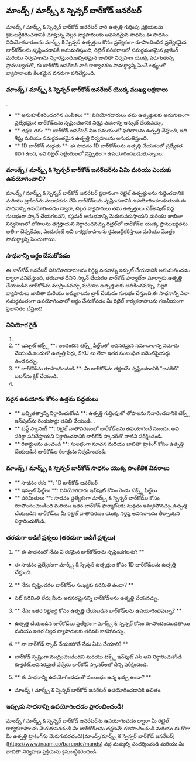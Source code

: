 ## మాండ్స్ / మార్క్స్ & స్పెన్సర్ బార్‌కోడ్ జనరేటర్

మాండ్స్ / మార్క్స్ & స్పెన్సర్ బార్‌కోడ్ జనరేటర్ వారి ఉత్పత్తి గుర్తింపు ప్రక్రియలను క్రమబద్ధీకరించడానికి చూస్తున్న చిల్లర వ్యాపారులకు అవసరమైన సాధనం.ఈ సాధనం వినియోగదారులను మార్క్స్ & స్పెన్సర్ ఉత్పత్తుల కోసం ప్రత్యేకంగా రూపొందించిన ప్రత్యేకమైన బార్‌కోడ్‌లను సృష్టించడానికి అనుమతిస్తుంది, రిటైల్ పరిసరాలలో సమర్థవంతమైన ట్రాకింగ్ మరియు నిర్వహణను నిర్ధారిస్తుంది.ఖచ్చితమైన జాబితా నిర్వహణ యొక్క పెరుగుతున్న ప్రాముఖ్యతతో, ఈ బార్‌కోడ్ జనరేటర్ వారి కార్యాచరణ సామర్థ్యాన్ని పెంచే లక్ష్యంతో వ్యాపారాలకు కీలకమైన వనరుగా పనిచేస్తుంది.

### మాండ్స్ / మార్క్స్ & స్పెన్సర్ బార్‌కోడ్ జనరేటర్ యొక్క ముఖ్య లక్షణాలు

.
- ** అనుకూలీకరించదగిన ఎంపికలు **: వినియోగదారులు తమ ఉత్పత్తులకు అనుగుణంగా ప్రత్యేకమైన బార్‌కోడ్‌లను సృష్టించడానికి నిర్దిష్ట వచనాన్ని ఇన్పుట్ చేయవచ్చు.
- ** తక్షణ తరం **: బార్‌కోడ్ జనరేటర్ నిజ సమయంలో ఫలితాలను ఉత్పత్తి చేస్తుంది, ఇది శీఘ్ర మరియు సమర్థవంతమైన ఉత్పత్తి నిర్వహణను అనుమతిస్తుంది.
- ** 1D బార్‌కోడ్ మద్దతు **: ఈ సాధనం 1D బార్‌కోడ్‌లను ఉత్పత్తి చేయడంలో ప్రత్యేకత కలిగి ఉంది, ఇవి రిటైల్ సెట్టింగులలో విస్తృతంగా ఉపయోగించబడుతున్నాయి.

### మాండ్స్ / మార్క్స్ & స్పెన్సర్ బార్‌కోడ్ జనరేటర్‌ను ఏమి మరియు ఎందుకు ఉపయోగించాలి?

మాండ్స్ / మార్క్స్ & స్పెన్సర్ బార్‌కోడ్ జనరేటర్ ప్రధానంగా రిటైల్ ఉత్పత్తులను గుర్తించడానికి మరియు ట్రాకింగ్‌ను సులభతరం చేసే బార్‌కోడ్‌లను సృష్టించడానికి ఉపయోగించబడుతుంది.ఈ సాధనాన్ని ఉపయోగించడం ద్వారా, చిల్లర వ్యాపారులు తమ ఉత్పత్తులు చెక్అవుట్ వద్ద సులభంగా స్కాన్ చేయగలవని, కస్టమర్ అనుభవాన్ని మెరుగుపరుస్తాయని మరియు జాబితా నిర్వహణలో లోపాలను తగ్గిస్తాయని నిర్ధారించవచ్చు.రిటైల్‌లో బార్‌కోడ్‌ల యొక్క ప్రాముఖ్యతను అతిగా చెప్పలేము, ఎందుకంటే అవి కార్యకలాపాలను క్రమబద్ధీకరిస్తాయి మరియు మొత్తం సామర్థ్యాన్ని పెంచుతాయి.

### సాధనాన్ని అర్థం చేసుకోవడం

ఈ బార్‌కోడ్ జనరేటర్ వినియోగదారులను నిర్దిష్ట వచనాన్ని ఇన్పుట్ చేయడానికి అనుమతించడం ద్వారా పనిచేస్తుంది, తరువాత దీనిని స్కాన్ చేయగల బార్‌కోడ్ ఫార్మాట్‌గా మార్చారు.ఉత్పత్తి చేయబడిన బార్‌కోడ్‌ను ముద్రించవచ్చు మరియు ఉత్పత్తులకు అతికించవచ్చు, చిల్లర వ్యాపారులు జాబితా మరియు అమ్మకాలను ట్రాక్ చేయడం సులభం చేస్తుంది.ఈ సాధనాన్ని ఎలా సమర్థవంతంగా ఉపయోగించాలో అర్థం చేసుకోవడం మీ రిటైల్ కార్యకలాపాలను గణనీయంగా ప్రభావితం చేస్తుంది.

### వినియోగ గైడ్

1.
2. ** ఇన్పుట్ టెక్స్ట్ **: అందించిన టెక్స్ట్ ఫీల్డ్‌లలో అవసరమైన సమాచారాన్ని నమోదు చేయండి.ఇందులో ఉత్పత్తి పేర్లు, SKU లు లేదా ఇతర సంబంధిత ఐడెంటిఫైయర్లు ఉండవచ్చు.
3. ** బార్‌కోడ్‌ను రూపొందించండి **: మీ బార్‌కోడ్‌ను తక్షణమే సృష్టించడానికి "జనరేట్" బటన్‌ను క్లిక్ చేయండి.
4.

### సరైన ఉపయోగం కోసం ఉత్తమ పద్ధతులు

- ** ఖచ్చితత్వాన్ని నిర్ధారించుకోండి **: ఉత్పత్తి గుర్తింపులో లోపాలను నివారించడానికి టెక్స్ట్ ఇన్‌పుట్‌ను రెండుసార్లు తనిఖీ చేయండి.
.
- ** టెస్ట్ స్కానింగ్ **: రిటైల్ వాతావరణంలో బార్‌కోడ్‌లను ఉపయోగించే ముందు, అవి సరిగ్గా పనిచేస్తాయని నిర్ధారించడానికి బార్‌కోడ్ స్కానర్‌తో వాటిని పరీక్షించండి.
- ** రికార్డులను ఉంచండి **: సులభంగా సూచన మరియు జాబితా ట్రాకింగ్ కోసం ఉత్పత్తి చేయబడిన బార్‌కోడ్‌ల రికార్డును నిర్వహించండి.

### మాండ్స్ / మార్క్స్ & స్పెన్సర్ బార్‌కోడ్ సాధనం యొక్క సాంకేతిక వివరాలు

- ** సాధనం రకం **: 1D బార్‌కోడ్ జనరేటర్
- ** ఇన్పుట్ ఫీల్డ్‌లు **: వినియోగదారు ఇన్‌పుట్ కోసం రెండు టెక్స్ట్ ఫీల్డ్‌లు
- ** పరిమితులు **: సాధనం ప్రత్యేకంగా మార్క్స్ & స్పెన్సర్ బార్‌కోడ్‌ల కోసం రూపొందించబడింది మరియు ఇతర బార్‌కోడ్ ఫార్మాట్‌లకు మద్దతు ఇవ్వకపోవచ్చు.ఉత్పత్తి చేయబడిన బార్‌కోడ్‌లు మీ రిటైల్ వాతావరణం యొక్క నిర్దిష్ట అవసరాలను తీర్చాయని నిర్ధారించుకోండి.

### తరచుగా అడిగే ప్రశ్నలు (తరచుగా అడిగే ప్రశ్నలు)

1. ** ఈ సాధనంతో నేను ఏ రకమైన బార్‌కోడ్‌లను సృష్టించగలను? **
- ఈ సాధనం ప్రత్యేకంగా మార్క్స్ & స్పెన్సర్ ఉత్పత్తుల కోసం 1D బార్‌కోడ్‌లను ఉత్పత్తి చేస్తుంది.

2. ** నేను సృష్టించగల బార్‌కోడ్‌ల సంఖ్యకు పరిమితి ఉందా? **
- సెట్ పరిమితి లేదు;మీరు అవసరమైనన్ని బార్‌కోడ్‌లను ఉత్పత్తి చేయవచ్చు.

3. ** నేను ఇతర రిటైలర్ల కోసం ఉత్పత్తి చేయబడిన బార్‌కోడ్‌లను ఉపయోగించవచ్చా? **
- ఉత్పత్తి చేయబడిన బార్‌కోడ్‌లు ప్రత్యేకంగా మార్క్స్ & స్పెన్సర్ కోసం రూపొందించబడతాయి మరియు ఇతర చిల్లర వ్యాపారులకు తగినవి కాకపోవచ్చు.

4. ** నా బార్‌కోడ్ స్కాన్ చేయకపోతే నేను ఏమి చేయాలి? **
- బార్‌కోడ్ స్పష్టంగా ముద్రించబడిందని మరియు టెక్స్ట్ ఇన్‌పుట్ ఎసి అని నిర్ధారించుకోండి క్యూరేట్.అవసరమైతే వేర్వేరు బార్‌కోడ్ స్కానర్‌లతో దీన్ని పరీక్షించండి.

5. ** ఈ సాధనాన్ని ఉపయోగించడంతో సంబంధం ఉన్న ఖర్చు ఉందా? **
- మాండ్స్ / మార్క్స్ & స్పెన్సర్ బార్‌కోడ్ జనరేటర్ ఉపయోగించడానికి ఉచితం.

### ఇప్పుడు సాధనాన్ని ఉపయోగించడం ప్రారంభించండి!

మాండ్స్ / మార్క్స్ & స్పెన్సర్ బార్‌కోడ్ జనరేటర్‌ను ఉపయోగించడం ద్వారా మీ రిటైల్ కార్యకలాపాలను మెరుగుపరచండి.మీ బార్‌కోడ్‌లను తక్షణమే రూపొందించండి మరియు ఈ రోజు మీ ఉత్పత్తి ట్రాకింగ్‌ను మెరుగుపరచండి![మాండ్స్/మార్క్స్ & స్పెన్సర్ బార్‌కోడ్ జనరేటర్] (https://www.inaam.co/barcode/mands) వద్ద మమ్మల్ని సందర్శించండి మరియు మీ జాబితా నిర్వహణ ప్రక్రియను క్రమబద్ధీకరించండి.